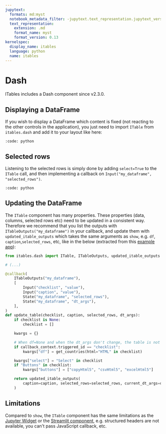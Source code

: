 ```yaml
---
jupytext:
  formats: md:myst
  notebook_metadata_filter: -jupytext.text_representation.jupytext_version
  text_representation:
    extension: .md
    format_name: myst
    format_version: 0.13
kernelspec:
  display_name: itables
  language: python
  name: itables
---
```


# Dash

ITables includes a Dash component since v2.3.0.

## Displaying a DataFrame

If you wish to display a DataFrame which content is fixed (not reacting to the other controls in the application), you just need to import `ITable` from `itables.dash` and add it to your layout like here:

```{include} ../apps/dash/1_display_only.py
:code: python
```

## Selected rows

Listening to the selected rows is simply done by adding `select=True` to the `ITable` call, and then implementing a callback on `Input("my_dataframe", "selected_rows")`.

```{include} ../apps/dash/2_selected_rows.py
:code: python
```

## Updating the DataFrame

The `ITable` component has many properties. These properties (data, columns, selected rows etc) need to be updated in a consistent way. Therefore we recommend that you list the outputs with `ITableOutputs("my_dataframe")` in your callback, and update them with `updated_itable_outputs` which takes the same arguments as `show`, e.g. `df`, `caption`,`selected_rows`, etc, like in the below (extracted from this [example app](https://github.com/mwouts/itables/tree/main/apps/dash/3_update_table.py)):

```python
from itables.dash import ITable, ITableOutputs, updated_itable_outputs

# (...)

@callback(
    ITableOutputs("my_dataframe"),
    [
        Input("checklist", "value"),
        Input("caption", "value"),
        State("my_dataframe", "selected_rows"),
        State("my_dataframe", "dt_args"),
    ],
)
def update_table(checklist, caption, selected_rows, dt_args):
    if checklist is None:
        checklist = []

    kwargs = {}

    # When df=None and when the dt_args don't change, the table is not updated
    if callback_context.triggered_id == "checklist":
        kwargs["df"] = get_countries(html="HTML" in checklist)

    kwargs["select"] = "Select" in checklist
    if "Buttons" in checklist:
        kwargs["buttons"] = ["copyHtml5", "csvHtml5", "excelHtml5"]

    return updated_itable_outputs(
        caption=caption, selected_rows=selected_rows, current_dt_args=dt_args, **kwargs
    )
```

## Limitations

Compared to `show`, the `ITable` component has the same limitations as the [Jupyter Widget](widget.md#limitations)
or the [Streamlit component](streamlit.md#limitations),
e.g. structured headers are not available, you can't pass JavaScript callback, etc.

